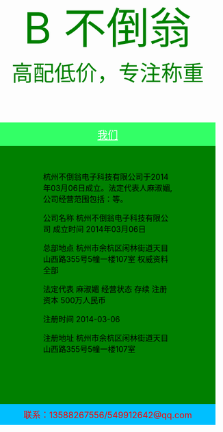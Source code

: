 <!DOCTYPE html>
<html>
<head>
<title>不倒翁电子科技有限公司</title>
<style>
body {
margin: 0px;
padding: 0px;
border: 0px;
color: white;
}
a {
color: white;
}
.banner {
background-size: cover;
width: 100%;
height: 300px;
text-align: center;
font-size: 100px;
color: green;
padding-top: 120px;
}
.menu {
background-color: #33FF66;
padding: 10px;
text-align: center;
font-size: 24px;
}
.content {
padding-top: 40px;
padding-bottom: 20px;
padding-left: 20%;
padding-right: 20%;
font-size: 18px;
background-color: green;
color: black;
}
.button {
background-color: #32CD32;
color: white;
padding: 15px;
}
.footer {
background-color: #00BFFF;
padding: 10px;
text-align: center;
font-size: 20px;
color: #FF0000;
}
</style>
</head>
<body>
<div class = "banner">
  B
不倒翁<br/>
<div style = "font-size: 50px;">高配低价，专注称重</div>
</div>
<div class = "menu">
<a href = "https://hzbdw-zzcz2.github.io/">我们
</a>
</div>
<div class = "content">
<p>杭州不倒翁电子科技有限公司于2014年03月06日成立。法定代表人麻淑媚,公司经营范围包括：等。


公司名称
杭州不倒翁电子科技有限公司
成立时间
2014年03月06日

总部地点
杭州市余杭区闲林街道天目山西路355号5幢一楼107室
权威资料全部

法定代表
麻淑媚
经营状态
存续
注册资本
500万人民币

注册时间
2014-03-06

注册地址
杭州市余杭区闲林街道天目山西路355号5幢一楼107室
</p>
<p style = "padding-top: 60px; text-align: center;">

</p>
</div>
<div class = "footer">
联系：13588267556/549912642@qq.com
</div>
</body>
</html>
